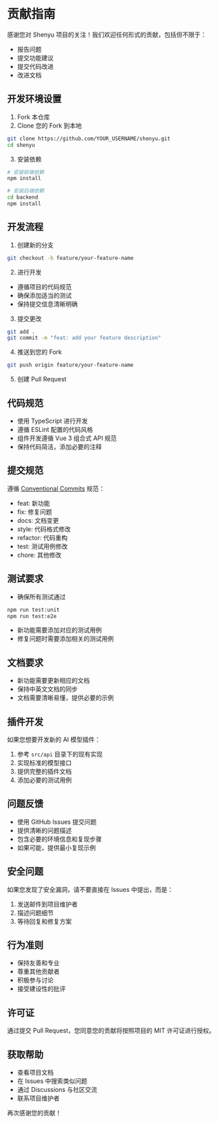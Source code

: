 # 贡献指南

感谢您对 Shenyu 项目的关注！我们欢迎任何形式的贡献，包括但不限于：

- 报告问题
- 提交功能建议
- 提交代码改进
- 改进文档

## 开发环境设置

1. Fork 本仓库
2. Clone 您的 Fork 到本地
```bash
git clone https://github.com/YOUR_USERNAME/shenyu.git
cd shenyu
```

3. 安装依赖
```bash
# 安装前端依赖
npm install

# 安装后端依赖
cd backend
npm install
```

## 开发流程

1. 创建新的分支
```bash
git checkout -b feature/your-feature-name
```

2. 进行开发
- 遵循项目的代码规范
- 确保添加适当的测试
- 保持提交信息清晰明确

3. 提交更改
```bash
git add .
git commit -m "feat: add your feature description"
```

4. 推送到您的 Fork
```bash
git push origin feature/your-feature-name
```

5. 创建 Pull Request

## 代码规范

- 使用 TypeScript 进行开发
- 遵循 ESLint 配置的代码风格
- 组件开发遵循 Vue 3 组合式 API 规范
- 保持代码简洁，添加必要的注释

## 提交规范

遵循 [Conventional Commits](https://www.conventionalcommits.org/) 规范：

- feat: 新功能
- fix: 修复问题
- docs: 文档变更
- style: 代码格式修改
- refactor: 代码重构
- test: 测试用例修改
- chore: 其他修改

## 测试要求

- 确保所有测试通过
```bash
npm run test:unit
npm run test:e2e
```

- 新功能需要添加对应的测试用例
- 修复问题时需要添加相关的测试用例

## 文档要求

- 新功能需要更新相应的文档
- 保持中英文文档的同步
- 文档需要清晰易懂，提供必要的示例

## 插件开发

如果您想要开发新的 AI 模型插件：

1. 参考 `src/api` 目录下的现有实现
2. 实现标准的模型接口
3. 提供完整的插件文档
4. 添加必要的测试用例

## 问题反馈

- 使用 GitHub Issues 提交问题
- 提供清晰的问题描述
- 包含必要的环境信息和复现步骤
- 如果可能，提供最小复现示例

## 安全问题

如果您发现了安全漏洞，请不要直接在 Issues 中提出，而是：

1. 发送邮件到项目维护者
2. 描述问题细节
3. 等待回复和修复方案

## 行为准则

- 保持友善和专业
- 尊重其他贡献者
- 积极参与讨论
- 接受建设性的批评

## 许可证

通过提交 Pull Request，您同意您的贡献将按照项目的 MIT 许可证进行授权。

## 获取帮助

- 查看项目文档
- 在 Issues 中搜索类似问题
- 通过 Discussions 与社区交流
- 联系项目维护者

再次感谢您的贡献！
